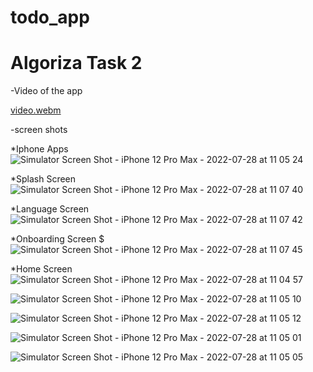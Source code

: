 # todo_app
# Algoriza Task 2

-Video of the app

[video.webm](https://user-images.githubusercontent.com/70426380/181466890-7aa60f60-8c58-4ccf-9ae7-ce48f2f6d5d1.webm)

-screen shots

*Iphone Apps
![Simulator Screen Shot - iPhone 12 Pro Max - 2022-07-28 at 11 05 24](https://user-images.githubusercontent.com/70426380/181467240-23b50794-8e82-43e1-ad19-bbef73b20626.png)

*Splash Screen
![Simulator Screen Shot - iPhone 12 Pro Max - 2022-07-28 at 11 07 40](https://user-images.githubusercontent.com/70426380/181467795-abea823c-0b83-46e5-bb9d-bfb4ddc6fb43.png)

*Language Screen
![Simulator Screen Shot - iPhone 12 Pro Max - 2022-07-28 at 11 07 42](https://user-images.githubusercontent.com/70426380/181467818-a8bf1184-ba64-485e-97ec-1f656995e738.png)

*Onboarding Screen
$![Simulator Screen Shot - iPhone 12 Pro Max - 2022-07-28 at 11 07 45](https://user-images.githubusercontent.com/70426380/181467826-684681d1-8ce8-4377-b4c3-df78d39916e4.png)

*Home Screen
![Simulator Screen Shot - iPhone 12 Pro Max - 2022-07-28 at 11 04 57](https://user-images.githubusercontent.com/70426380/181467326-970f3554-6cbb-43ec-8406-76ac7a61d788.png)



![Simulator Screen Shot - iPhone 12 Pro Max - 2022-07-28 at 11 05 10](https://user-images.githubusercontent.com/70426380/181467393-cc578617-e500-4980-be09-0fe8f5590cb4.png)

![Simulator Screen Shot - iPhone 12 Pro Max - 2022-07-28 at 11 05 12](https://user-images.githubusercontent.com/70426380/181467408-570fd326-5dca-49df-b27a-a5abe8b4e437.png)

![Simulator Screen Shot - iPhone 12 Pro Max - 2022-07-28 at 11 05 01](https://user-images.githubusercontent.com/70426380/181467466-512a76aa-2089-4911-bd3a-95d2b66c3b7e.png)

![Simulator Screen Shot - iPhone 12 Pro Max - 2022-07-28 at 11 05 05](https://user-images.githubusercontent.com/70426380/181467476-192a522c-6a93-4a72-91d6-7f934340d98a.png)



